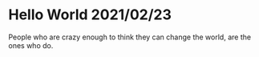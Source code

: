 # Hello World 2021/02/23

People who are crazy enough to think they can change the world, are the ones who do.
